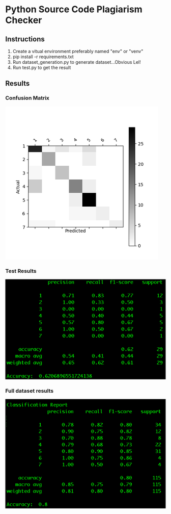 # Python Source Code Plagiarism Checker

## Instructions
1. Create a vitual environment preferably named "env" or "venv"
2. pip install -r requirements.txt
3. Run dataset_generation.py to generate dataset...Obvious Lel!
4. Run test.py to get the result

## Results

### Confusion Matrix 
![Confusion Matrix](./results/confusion_matrix.png?raw=true "Confusion Matrix")
### Test Results
![Test Set Results](./results/test_report.png?raw=true "Test Set Results")
### Full dataset results 
![Full Dataset Results](./results/full_dataset_report.png?raw=true "Full Dataset Results")
